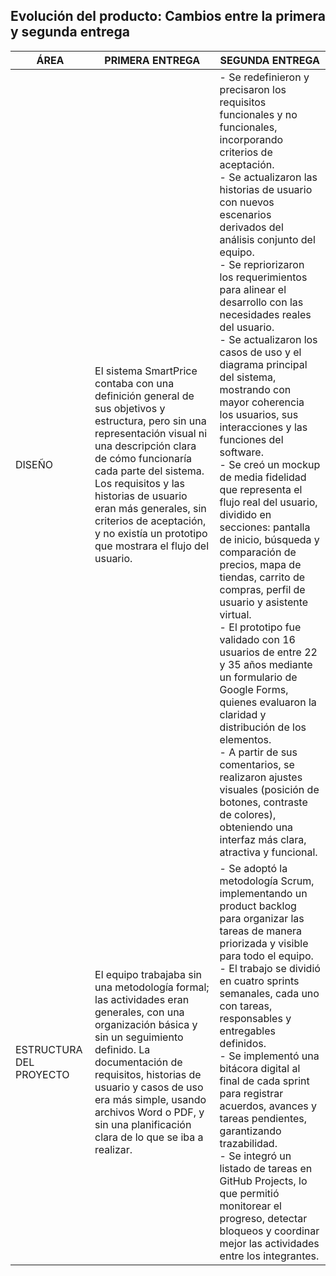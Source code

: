 ## Evolución del producto: Cambios entre la primera y segunda entrega

| ÁREA | PRIMERA ENTREGA | SEGUNDA ENTREGA |
|------|-----------------|-----------------|
| DISEÑO | El sistema SmartPrice contaba con una definición general de sus objetivos y estructura, pero sin una representación visual ni una descripción clara de cómo funcionaría cada parte del sistema. Los requisitos y las historias de usuario eran más generales, sin criterios de aceptación, y no existía un prototipo que mostrara el flujo del usuario. | - Se redefinieron y precisaron los requisitos funcionales y no funcionales, incorporando criterios de aceptación.<br>- Se actualizaron las historias de usuario con nuevos escenarios derivados del análisis conjunto del equipo.<br>- Se repriorizaron los requerimientos para alinear el desarrollo con las necesidades reales del usuario.<br>- Se actualizaron los casos de uso y el diagrama principal del sistema, mostrando con mayor coherencia los usuarios, sus interacciones y las funciones del software.<br>- Se creó un mockup de media fidelidad que representa el flujo real del usuario, dividido en secciones: pantalla de inicio, búsqueda y comparación de precios, mapa de tiendas, carrito de compras, perfil de usuario y asistente virtual.<br>- El prototipo fue validado con 16 usuarios de entre 22 y 35 años mediante un formulario de Google Forms, quienes evaluaron la claridad y distribución de los elementos.<br>- A partir de sus comentarios, se realizaron ajustes visuales (posición de botones, contraste de colores), obteniendo una interfaz más clara, atractiva y funcional. |
| ESTRUCTURA DEL PROYECTO | El equipo trabajaba sin una metodología formal; las actividades eran generales, con una organización básica y sin un seguimiento definido. La documentación de requisitos, historias de usuario y casos de uso era más simple, usando archivos Word o PDF, y sin una planificación clara de lo que se iba a realizar. | - Se adoptó la metodología Scrum, implementando un product backlog para organizar las tareas de manera priorizada y visible para todo el equipo.<br>- El trabajo se dividió en cuatro sprints semanales, cada uno con tareas, responsables y entregables definidos.<br>- Se implementó una bitácora digital al final de cada sprint para registrar acuerdos, avances y tareas pendientes, garantizando trazabilidad.<br>- Se integró un listado de tareas en GitHub Projects, lo que permitió monitorear el progreso, detectar bloqueos y coordinar mejor las actividades entre los integrantes. |
